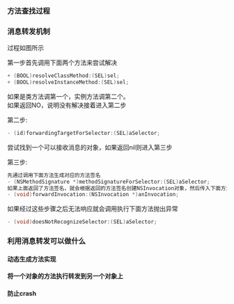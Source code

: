 ### 方法查找过程


### 消息转发机制
过程如图所示

第一步首先调用下面两个方法来尝试解决
```Objective-C
+ (BOOL)resolveClassMethod:(SEL)sel;
+ (BOOL)resolveInstanceMethod:(SEL)sel;
```
如果是类方法调第一个，实例方法调第二个。  
如果返回NO，说明没有解决接着进入第二步

第二步:
```Objective-C
- (id)forwardingTargetForSelector:(SEL)aSelector;
```
尝试找到一个可以接收消息的对象，如果返回nil则进入第三步

第三步:
```Objective-C
先通过调用下面方法生成对应的方法签名
- (NSMethodSignature *)methodSignatureForSelector:(SEL)aSelector;
如果上面返回了方法签名，就会根据返回的方法签名创建NSInvocation对象，然后传入下面方法去执行
- (void)forwardInvocation:(NSInvocation *)anInvocation;
```

如果经过这些步骤之后无法响应就会调用执行下面方法抛出异常
```Objective-C
- (void)doesNotRecognizeSelector:(SEL)aSelector;
```

### 利用消息转发可以做什么

#### 动态生成方法实现
#### 将一个对象的方法执行转发到另一个对象上
#### 防止crash








